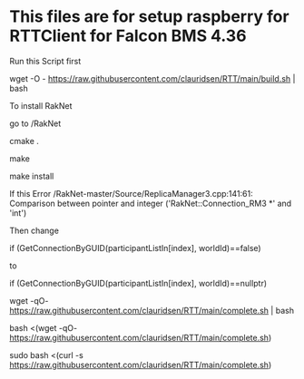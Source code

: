 # This files are for setup raspberry for RTTClient for Falcon BMS 4.36

Run this Script first

wget -O - https://raw.githubusercontent.com/clauridsen/RTT/main/build.sh | bash

To install RakNet

go to /RakNet

cmake .

make

make install


If this Error
/RakNet-master/Source/ReplicaManager3.cpp:141:61: Comparison between pointer and integer ('RakNet::Connection_RM3 *' and 'int')

Then change

if (GetConnectionByGUID(participantListIn[index], worldId)==false)

to

if (GetConnectionByGUID(participantListIn[index], worldId)==nullptr)


wget -qO- https://raw.githubusercontent.com/clauridsen/RTT/main/complete.sh | bash

bash <(wget -qO- https://raw.githubusercontent.com/clauridsen/RTT/main/complete.sh)


sudo bash <(curl -s https://raw.githubusercontent.com/clauridsen/RTT/main/complete.sh)
